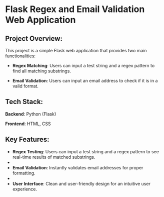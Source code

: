 # Flask Regex and Email Validation Web Application

## Project Overview:

This project is a simple Flask web application that provides two main functionalities:

- **Regex Matching**: Users can input a test string and a regex pattern to find all matching substrings.
  
- **Email Validation**: Users can input an email address to check if it is in a valid format.

## Tech Stack:

**Backend**: Python (Flask)

**Frontend**: HTML, CSS

## Key Features:

  - **Regex Testing**: Users can input a test string and a regex pattern to see real-time results of matched substrings.
  - 
  - **Email Validation**: Instantly validates email addresses for proper formatting.
  - 
  - **User Interface**: Clean and user-friendly design for an intuitive user experience.
